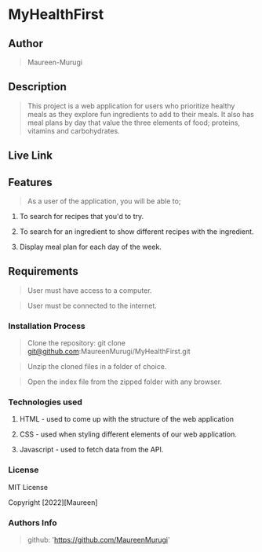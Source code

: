 # MyHealthFirst

## Author

> Maureen-Murugi

## Description

> This project is a web application for users who prioritize healthy meals as they explore fun ingredients to add to their meals. It also has meal plans by day that value the three elements of food; proteins, vitamins and carbohydrates.

## Live Link

> 

## Features

> As a user of the application, you will be able to;

1. To search for recipes that you'd to try.

2. To search for an ingredient to show different recipes with the ingredient.

3. Display meal plan for each day of the week.

## Requirements

> User must have access to a computer.

> User must be connected to the internet.

### Installation Process

> Clone the repository: git clone git@github.com:MaureenMurugi/MyHealthFirst.git

> Unzip the cloned files in a folder of choice.

> Open the index file from the zipped folder with any browser.

### Technologies used

1. HTML - used to come up with the structure of the web application

2. CSS - used when styling different elements of our web application.

3. Javascript - used to fetch data from the API.

### License

MIT License

Copyright [2022][Maureen]

### Authors Info

>github: 'https://github.com/MaureenMurugi'



